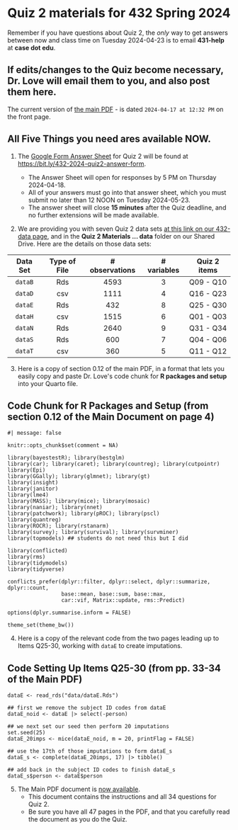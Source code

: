 # Quiz 2 materials for 432 Spring 2024

Remember if you have questions about Quiz 2, the *only* way to get answers between now and class time on Tuesday 2024-04-23 is to email **431-help** at **case dot edu**.

## If edits/changes to the Quiz become necessary, Dr. Love will email them to you, and also post them here.

The current version of [the main PDF](https://github.com/THOMASELOVE/432-quizzes-2024/blob/main/quiz2/432_quiz2_2024_for_students.pdf) - is dated `2024-04-17 at 12:32 PM` on the front page.

## All Five Things you need ares available NOW.

1. The [Google Form Answer Sheet](https://bit.ly/432-2024-quiz2-answer-form) for Quiz 2 will be found at <https://bit.ly/432-2024-quiz2-answer-form>.
    - The Answer Sheet will open for responses by 5 PM on Thursday 2024-04-18.
    - All of your answers must go into that answer sheet, which you must submit no later than 12 NOON on Tuesday 2024-05-23.
    - The answer sheet will close **15 minutes** after the Quiz deadline, and no further extensions will be made available.

2. We are providing you with seven Quiz 2 data sets [at this link on our 432-data page](https://github.com/THOMASELOVE/432-data/tree/master/data/quiz2), and in the **Quiz 2 Materials ... data** folder on our Shared Drive. Here are the details on those data sets:

Data Set | Type of File | # observations | # variables | Quiz 2 items
:-------: | :-------: | :----: | :----: | :---------:
`dataB` | Rds | 4593 | 3 | Q09 - Q10
`dataD` | csv | 1111 | 4 | Q16 - Q23
`dataE` | Rds | 432 | 8 | Q25 - Q30
`dataH` | csv | 1515 | 6 | Q01 - Q03
`dataN` | Rds | 2640 | 9 | Q31 - Q34
`dataS` | Rds | 600 | 7 | Q04 - Q06
`dataT` | csv | 360 | 5 | Q11 - Q12

3. Here is a copy of section 0.12 of the main PDF, in a format that lets you easily copy and paste Dr. Love's code chunk for **R packages and setup** into your Quarto file.

## Code Chunk for R Packages and Setup (from section 0.12 of the Main Document on page 4)

```{r}
#| message: false

knitr::opts_chunk$set(comment = NA)

library(bayestestR); library(bestglm)
library(car); library(caret); library(countreg); library(cutpointr)
library(Epi)
library(GGally); library(glmnet); library(gt)
library(insight)
library(janitor)
library(lme4)
library(MASS); library(mice); library(mosaic)
library(naniar); library(nnet)
library(patchwork); library(pROC); library(pscl)
library(quantreg)
library(ROCR); library(rstanarm)
library(survey); library(survival); library(survminer)
library(topmodels) ## students do not need this but I did

library(conflicted)
library(rms)
library(tidymodels)
library(tidyverse)

conflicts_prefer(dplyr::filter, dplyr::select, dplyr::summarize, dplyr::count, 
                 base::mean, base::sum, base::max,
                 car::vif, Matrix::update, rms::Predict)

options(dplyr.summarise.inform = FALSE)

theme_set(theme_bw())
```

4. Here is a copy of the relevant code from the two pages leading up to Items Q25-30, working with `dataE` to create imputations.

## Code Setting Up Items Q25-30 (from pp. 33-34 of the Main PDF)

```{r}
dataE <- read_rds("data/dataE.Rds") 

## first we remove the subject ID codes from dataE
dataE_noid <- dataE |> select(-person)

## we next set our seed then perform 20 imputations
set.seed(25)
dataE_20imps <- mice(dataE_noid, m = 20, printFlag = FALSE)

## use the 17th of those imputations to form dataE_s
dataE_s <- complete(dataE_20imps, 17) |> tibble()

## add back in the subject ID codes to finish dataE_s
dataE_s$person <- dataE$person
```

5. The Main PDF document is [now available](https://github.com/THOMASELOVE/432-quizzes-2024/blob/main/quiz2/432_quiz2_2024_for_students.pdf).
    - This document contains the instructions and all 34 questions for Quiz 2.
    - Be sure you have all 47 pages in the PDF, and that you carefully read the document as you do the Quiz.




